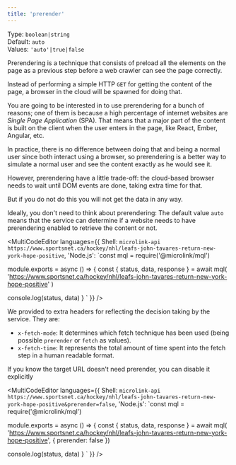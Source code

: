 ```yaml
---
title: 'prerender'
---
```


Type: `boolean|string`<br/>
Default: `auto`<br/>
Values: `'auto'|true|false`

Prerendering is a technique that consists of preload all the elements on the page as a previous step before a web crawler can see the page correctly.

Instead of performing a simple HTTP `GET` for getting the content of the page, a browser in the cloud will be spawned for doing that.

You are going to be interested in to use prerendering for a bunch of reasons; one of them is because a high percentage of internet websites are *Single Page Application* (SPA). That means that a major part of the content is built on the client when the user enters in the page, like React, Ember, Angular, etc.

In practice, there is no difference between doing that and being a normal user since both interact using a browser, so prerendering is a better way to simulate a normal user and see the content exactly as he would see it.

However, prerendering have a little trade-off: the cloud-based browser needs to wait until DOM events are done, taking extra time for that.

But if you do not do this you will not get the data in any way.

Ideally, you don't need to think about prerendering: The default value `auto` means that the service can determine if a website needs to have prerendering enabled to retrieve the content or not.

<MultiCodeEditor languages={{
  Shell: `microlink-api https://www.sportsnet.ca/hockey/nhl/leafs-john-tavares-return-new-york-hope-positive`,
  'Node.js': `const mql = require('@microlink/mql')

module.exports = async () => {
  const { status, data, response } = await mql(
    'https://www.sportsnet.ca/hockey/nhl/leafs-john-tavares-return-new-york-hope-positive'
  )

  console.log(status, data)
}
  `
  }}
/>

We provided to extra headers for reflecting the decision taking by the service. They are:

- `x-fetch-mode`: It determines which fetch technique has been used (being possible `prerender` or `fetch` as values).
- `x-fetch-time`: It represents the total amount of time spent into the fetch step in a human readable format.

If you know the target URL doesn't need prerender, you can disable it explicitly

<MultiCodeEditor languages={{
  Shell: `microlink-api https://www.sportsnet.ca/hockey/nhl/leafs-john-tavares-return-new-york-hope-positive&prerender=false`,
  'Node.js': `const mql = require('@microlink/mql')

module.exports = async () => {
  const { status, data, response } = await mql(
    'https://www.sportsnet.ca/hockey/nhl/leafs-john-tavares-return-new-york-hope-positive', {
      prerender: false
  })

 console.log(status, data)
}
  `
  }}
/>
